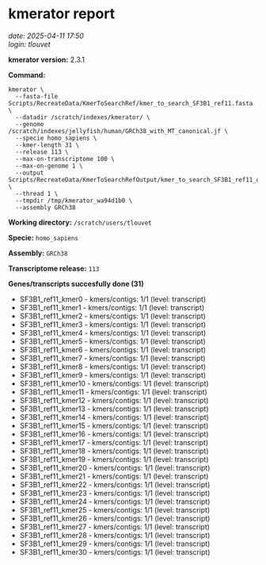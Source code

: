 # kmerator report
*date: 2025-04-11 17:50*  
*login: tlouvet*

**kmerator version:** 2.3.1

**Command:**

```
kmerator \
  --fasta-file Scripts/RecreateData/KmerToSearchRef/kmer_to_search_SF3B1_ref11.fasta \
  --datadir /scratch/indexes/kmerator/ \
  --genome /scratch/indexes/jellyfish/human/GRCh38_with_MT_canonical.jf \
  --specie homo_sapiens \
  --kmer-length 31 \
  --release 113 \
  --max-on-transcriptome 100 \
  --max-on-genome 1 \
  --output Scripts/RecreateData/KmerToSearchRefOutput/kmer_to_search_SF3B1_ref11_output \
  --thread 1 \
  --tmpdir /tmp/kmerator_wa94d1b0 \
  --assembly GRCh38
```

**Working directory:** `/scratch/users/tlouvet`

**Specie:** `homo_sapiens`

**Assembly:** `GRCh38`

**Transcriptome release:** `113`

**Genes/transcripts succesfully done (31)**

- SF3B1_ref11_kmer0 - kmers/contigs: 1/1 (level: transcript)
- SF3B1_ref11_kmer1 - kmers/contigs: 1/1 (level: transcript)
- SF3B1_ref11_kmer2 - kmers/contigs: 1/1 (level: transcript)
- SF3B1_ref11_kmer3 - kmers/contigs: 1/1 (level: transcript)
- SF3B1_ref11_kmer4 - kmers/contigs: 1/1 (level: transcript)
- SF3B1_ref11_kmer5 - kmers/contigs: 1/1 (level: transcript)
- SF3B1_ref11_kmer6 - kmers/contigs: 1/1 (level: transcript)
- SF3B1_ref11_kmer7 - kmers/contigs: 1/1 (level: transcript)
- SF3B1_ref11_kmer8 - kmers/contigs: 1/1 (level: transcript)
- SF3B1_ref11_kmer9 - kmers/contigs: 1/1 (level: transcript)
- SF3B1_ref11_kmer10 - kmers/contigs: 1/1 (level: transcript)
- SF3B1_ref11_kmer11 - kmers/contigs: 1/1 (level: transcript)
- SF3B1_ref11_kmer12 - kmers/contigs: 1/1 (level: transcript)
- SF3B1_ref11_kmer13 - kmers/contigs: 1/1 (level: transcript)
- SF3B1_ref11_kmer14 - kmers/contigs: 1/1 (level: transcript)
- SF3B1_ref11_kmer15 - kmers/contigs: 1/1 (level: transcript)
- SF3B1_ref11_kmer16 - kmers/contigs: 1/1 (level: transcript)
- SF3B1_ref11_kmer17 - kmers/contigs: 1/1 (level: transcript)
- SF3B1_ref11_kmer18 - kmers/contigs: 1/1 (level: transcript)
- SF3B1_ref11_kmer19 - kmers/contigs: 1/1 (level: transcript)
- SF3B1_ref11_kmer20 - kmers/contigs: 1/1 (level: transcript)
- SF3B1_ref11_kmer21 - kmers/contigs: 1/1 (level: transcript)
- SF3B1_ref11_kmer22 - kmers/contigs: 1/1 (level: transcript)
- SF3B1_ref11_kmer23 - kmers/contigs: 1/1 (level: transcript)
- SF3B1_ref11_kmer24 - kmers/contigs: 1/1 (level: transcript)
- SF3B1_ref11_kmer25 - kmers/contigs: 1/1 (level: transcript)
- SF3B1_ref11_kmer26 - kmers/contigs: 1/1 (level: transcript)
- SF3B1_ref11_kmer27 - kmers/contigs: 1/1 (level: transcript)
- SF3B1_ref11_kmer28 - kmers/contigs: 1/1 (level: transcript)
- SF3B1_ref11_kmer29 - kmers/contigs: 1/1 (level: transcript)
- SF3B1_ref11_kmer30 - kmers/contigs: 1/1 (level: transcript)
